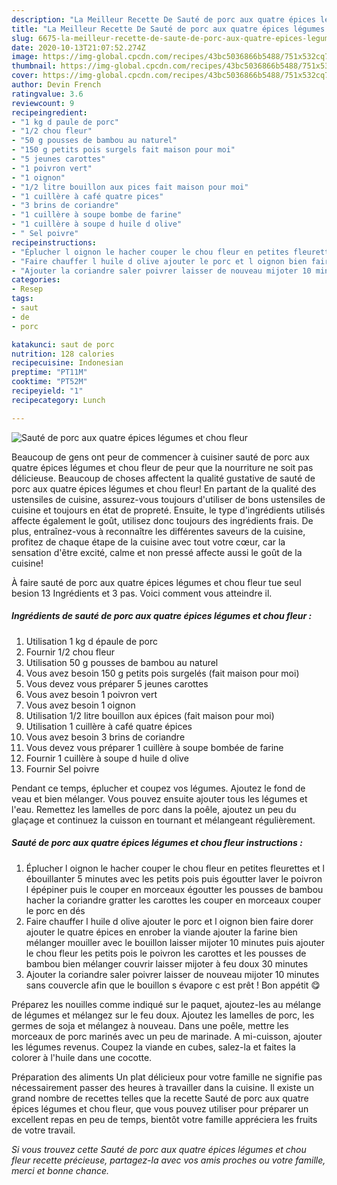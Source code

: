 ```yaml
---
description: "La Meilleur Recette De Sauté de porc aux quatre épices légumes et chou fleur"
title: "La Meilleur Recette De Sauté de porc aux quatre épices légumes et chou fleur"
slug: 6675-la-meilleur-recette-de-saute-de-porc-aux-quatre-epices-legumes-et-chou-fleur
date: 2020-10-13T21:07:52.274Z
image: https://img-global.cpcdn.com/recipes/43bc5036866b5488/751x532cq70/saute-de-porc-aux-quatre-epices-legumes-et-chou-fleur-photo-principale-de-la-recette.jpg
thumbnail: https://img-global.cpcdn.com/recipes/43bc5036866b5488/751x532cq70/saute-de-porc-aux-quatre-epices-legumes-et-chou-fleur-photo-principale-de-la-recette.jpg
cover: https://img-global.cpcdn.com/recipes/43bc5036866b5488/751x532cq70/saute-de-porc-aux-quatre-epices-legumes-et-chou-fleur-photo-principale-de-la-recette.jpg
author: Devin French
ratingvalue: 3.6
reviewcount: 9
recipeingredient:
- "1 kg d paule de porc"
- "1/2 chou fleur"
- "50 g pousses de bambou au naturel"
- "150 g petits pois surgels fait maison pour moi"
- "5 jeunes carottes"
- "1 poivron vert"
- "1 oignon"
- "1/2 litre bouillon aux pices fait maison pour moi"
- "1 cuillère à café quatre pices"
- "3 brins de coriandre"
- "1 cuillère à soupe bombe de farine"
- "1 cuillère à soupe d huile d olive"
- " Sel poivre"
recipeinstructions:
- "Éplucher l oignon le hacher couper le chou fleur en petites fleurettes et l ébouillanter 5 minutes avec les petits pois puis égoutter laver le poivron l épépiner puis le couper en morceaux égoutter les pousses de bambou hacher la coriandre gratter les carottes les couper en morceaux couper le porc en dés"
- "Faire chauffer l huile d olive ajouter le porc et l oignon bien faire dorer ajouter le quatre épices en enrober la viande ajouter la farine bien mélanger mouiller avec le bouillon laisser mijoter 10 minutes puis ajouter le chou fleur les petits pois le poivron les carottes et les pousses de bambou bien mélanger couvrir laisser mijoter à feu doux 30 minutes"
- "Ajouter la coriandre saler poivrer laisser de nouveau mijoter 10 minutes sans couvercle afin que le bouillon s évapore c est prêt ! Bon appétit 😋"
categories:
- Resep
tags:
- saut
- de
- porc

katakunci: saut de porc 
nutrition: 128 calories
recipecuisine: Indonesian
preptime: "PT11M"
cooktime: "PT52M"
recipeyield: "1"
recipecategory: Lunch

---
```



![Sauté de porc aux quatre épices légumes et chou fleur](https://img-global.cpcdn.com/recipes/43bc5036866b5488/751x532cq70/saute-de-porc-aux-quatre-epices-legumes-et-chou-fleur-photo-principale-de-la-recette.jpg)

Beaucoup de gens ont peur de commencer à cuisiner sauté de porc aux quatre épices légumes et chou fleur de peur que la nourriture ne soit pas délicieuse. Beaucoup de choses affectent la qualité gustative de sauté de porc aux quatre épices légumes et chou fleur! En partant de la qualité des ustensiles de cuisine, assurez-vous toujours d'utiliser de bons ustensiles de cuisine et toujours en état de propreté. Ensuite, le type d'ingrédients utilisés affecte également le goût, utilisez donc toujours des ingrédients frais. De plus, entraînez-vous à reconnaître les différentes saveurs de la cuisine, profitez de chaque étape de la cuisine avec tout votre cœur, car la sensation d'être excité, calme et non pressé affecte aussi le goût de la cuisine!

<!--inarticleads1-->

À faire sauté de porc aux quatre épices légumes et chou fleur tue seul besion 13 Ingrédients et 3 pas. Voici comment vous atteindre il.

##### Ingrédients de sauté de porc aux quatre épices légumes et chou fleur :

1. Utilisation 1 kg d épaule de porc
1. Fournir 1/2 chou fleur
1. Utilisation 50 g pousses de bambou au naturel
1. Vous avez besoin 150 g petits pois surgelés (fait maison pour moi)
1. Vous devez vous préparer 5 jeunes carottes
1. Vous avez besoin 1 poivron vert
1. Vous avez besoin 1 oignon
1. Utilisation 1/2 litre bouillon aux épices (fait maison pour moi)
1. Utilisation 1 cuillère à café quatre épices
1. Vous avez besoin 3 brins de coriandre
1. Vous devez vous préparer 1 cuillère à soupe bombée de farine
1. Fournir 1 cuillère à soupe d huile d olive
1. Fournir  Sel poivre


Pendant ce temps, éplucher et coupez vos légumes. Ajoutez le fond de veau et bien mélanger. Vous pouvez ensuite ajouter tous les légumes et l&#39;eau. Remettez les lamelles de porc dans la poêle, ajoutez un peu du glaçage et continuez la cuisson en tournant et mélangeant régulièrement. 

<!--inarticleads2-->

##### Sauté de porc aux quatre épices légumes et chou fleur instructions :

1. Éplucher l oignon le hacher couper le chou fleur en petites fleurettes et l ébouillanter 5 minutes avec les petits pois puis égoutter laver le poivron l épépiner puis le couper en morceaux égoutter les pousses de bambou hacher la coriandre gratter les carottes les couper en morceaux couper le porc en dés
1. Faire chauffer l huile d olive ajouter le porc et l oignon bien faire dorer ajouter le quatre épices en enrober la viande ajouter la farine bien mélanger mouiller avec le bouillon laisser mijoter 10 minutes puis ajouter le chou fleur les petits pois le poivron les carottes et les pousses de bambou bien mélanger couvrir laisser mijoter à feu doux 30 minutes
1. Ajouter la coriandre saler poivrer laisser de nouveau mijoter 10 minutes sans couvercle afin que le bouillon s évapore c est prêt ! Bon appétit 😋


Préparez les nouilles comme indiqué sur le paquet, ajoutez-les au mélange de légumes et mélangez sur le feu doux. Ajoutez les lamelles de porc, les germes de soja et mélangez à nouveau. Dans une poêle, mettre les morceaux de porc marinés avec un peu de marinade. A mi-cuisson, ajouter les légumes revenus. Coupez la viande en cubes, salez-la et faites la colorer à l&#39;huile dans une cocotte. 

<!--inarticleads1-->

<p>
Préparation des aliments Un plat délicieux pour votre famille ne signifie pas nécessairement passer des heures à travailler dans la cuisine. Il existe un grand nombre de recettes telles que la recette Sauté de porc aux quatre épices légumes et chou fleur, que vous pouvez utiliser pour préparer un excellent repas en peu de temps, bientôt votre famille appréciera les fruits de votre travail.
</p>

<p>
<i>Si vous trouvez cette Sauté de porc aux quatre épices légumes et chou fleur recette précieuse, partagez-la avec vos amis proches ou votre famille, merci et bonne chance.</i>
</p>
